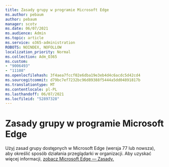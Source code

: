 ```yaml
---
title: Zasady grupy w programie Microsoft Edge
ms.author: pebaum
author: pebaum
manager: scotv
ms.date: 06/07/2021
ms.audience: Admin
ms.topic: article
ms.service: o365-administration
ROBOTS: NOINDEX, NOFOLLOW
localization_priority: Normal
ms.collection: Adm_O365
ms.custom:
- "9006493"
- "11108"
ms.openlocfilehash: 3f4aea7fccf02e6dba19e3eb4d4c6acdc5d42cd4
ms.sourcegitcommit: d79bc7ef7232bc96d89388f5444a5dd04891817b
ms.translationtype: MT
ms.contentlocale: pl-PL
ms.lasthandoff: 06/07/2021
ms.locfileid: "52897328"
---
```

# <a name="group-policies-in-microsoft-edge"></a>Zasady grupy w programie Microsoft Edge

Użyj zasad grupy dostępnych w Microsoft Edge (wersja 77 lub nowsza), aby określić sposób działania przeglądarki w organizacji. Aby uzyskać więcej informacji, [zobacz Microsoft Edge — Zasady.](/deployedge/microsoft-edge-policies#available-policies)